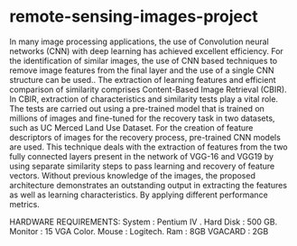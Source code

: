 # remote-sensing-images-project
In many image processing applications, the use of Convolution neural networks (CNN) with deep learning has achieved excellent efficiency. For the identification of similar images, the use of CNN based techniques to remove image features from the final layer and the use of a single CNN structure can be used.. The extraction of learning features and efficient comparison of similarity comprises Content-Based Image Retrieval (CBIR). In CBIR, extraction of characteristics and similarity tests play a vital role. The tests are carried out using a pre-trained model that is trained on millions of images and fine-tuned for the recovery task in two datasets, such as UC Merced Land Use Dataset. For the creation of feature descriptors of images for the recovery process, pre-trained CNN models are used. This technique deals with the extraction of features from the two fully connected layers present in the network of VGG-16 and VGG19 by using separate similarity steps to pass learning and recovery of feature vectors. Without previous knowledge of the images, the proposed architecture demonstrates an outstanding output in extracting the features as well as learning characteristics. By applying different performance metrics.

HARDWARE REQUIREMENTS:
	System		            :         Pentium IV .
	Hard Disk           	:          500 GB.
	Monitor	            	:          15 VGA Color.
	Mouse		              :           Logitech.
	Ram			              :           8GB
	VGACARD               :          2GB

